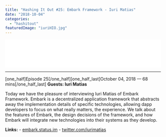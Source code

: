 ```yaml
---
title: "Hashing It Out #25: Embark Framework - Iuri Matias"
date: "2018-10-04"
categories: 
  - "hashitout"
featuredImage: "iuriHIO.jpg"
---
```


<iframe style="border: none;" src="//html5-player.libsyn.com/embed/episode/id/7128787/height/90/theme/custom/autoplay/no/autonext/no/thumbnail/yes/preload/no/no_addthis/no/direction/backward/render-playlist/no/custom-color/3aa0a9/" width="100%" height="90" scrolling="no" allowfullscreen="allowfullscreen"></iframe>

* * *

\[one\_half\]Episode 25\[/one\_half\]\[one\_half\_last\]October 04, 2018 — 68 mins\[/one\_half\_last\] **Guests: Iuri Matias**

Today we have the pleasure of interviewing Iuri Matias of Embark Framework. Embark is a decentralized application framework that abstracts away the implementation details of specific technologies, allowing dapp developers to focus on what really matters, the experience. We talk about the features of Embark, the design decisions of the framework, and how Embark will integrate new technologies into their systems as they develop.

**Links:** - [embark.status.im](http://embark.status.im) - [twitter.com/iurimatias](http://twitter.com/iurimatias)

